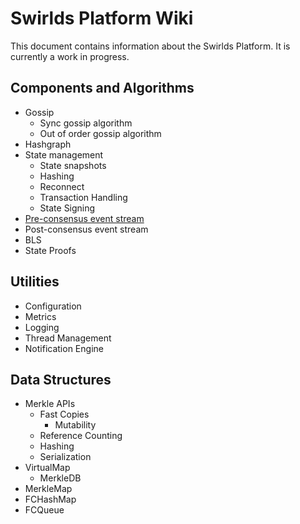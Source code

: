 # Swirlds Platform Wiki

This document contains information about the Swirlds Platform. It is currently a work in progress.

## Components and Algorithms

- Gossip
  - Sync gossip algorithm
  - Out of order gossip algorithm
- Hashgraph
- State management
  - State snapshots
  - Hashing
  - Reconnect
  - Transaction Handling
  - State Signing
- [Pre-consensus event stream](components/preConsensusEventStream.md)
- Post-consensus event stream
- BLS
- State Proofs



## Utilities

- Configuration
- Metrics
- Logging
- Thread Management
- Notification Engine

## Data Structures

- Merkle APIs
  - Fast Copies
    - Mutability
  - Reference Counting
  - Hashing
  - Serialization
- VirtualMap
  - MerkleDB
- MerkleMap
- FCHashMap
- FCQueue